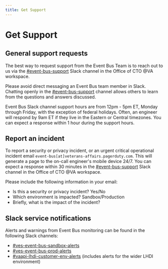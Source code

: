 ```yaml
---
title: Get Support
---
```


# Get Support

## General support requests

The best way to request support from the Event Bus Team is to reach out to us via the [#event-bus-support][slack-#event-bus-support] Slack channel in the Office of CTO @VA workspace.

Please avoid direct messaging an Event Bus team member in Slack. Chatting openly in the [#event-bus-support][slack-#event-bus-support] channel allows others to learn from the questions and answers discussed.

Event Bus Slack channel support hours are from 12pm - 5pm ET, Monday through Friday, with the exception of federal holidays. Often, an engineer will respond by 9am ET if they live in the Eastern or Central timezones. You can expect a response within 1 hour during the support hours.

## Report an incident

To report a security or privacy incident, or an urgent critical operational incident email `event-bus[at]veterans-affairs.pagerduty.com`. This will generate a page to the on-call engineer's mobile device 24/7. You can expect a response within 30 minutes in the [#event-bus-support][slack-#event-bus-support] Slack channel in the Office of CTO @VA workspace.

Please include the following information in your email:

* Is this a security or privacy incident? Yes/No
* Which environment is impacted? Sandbox/Production
* Briefly, what is the impact of the incident?

## Slack service notifications

Alerts and warnings from Event Bus monitoring can be found in the following Slack channels:

* [#ves-event-bus-sandbox-alerts][slack-#ves-event-bus-sandbox-alerts]
* [#ves-event-bus-prod-alerts][slack-#ves-event-bus-prod-alerts]
* [#vaapi-lhdi-customer-env-alerts][slack-#vaapi-lhdi-customer-env-alerts] (includes alerts for the wider LHDI environment)

<!-- links -->
[slack-#event-bus-support]: https://dsva.slack.com/archives/C074VK55M9P
[slack-#ves-event-bus-sandbox-alerts]: https://dsva.slack.com/archives/C07177SEPH9
[slack-#ves-event-bus-prod-alerts]: https://dsva.slack.com/archives/C06N7QKMQN4
[slack-#vaapi-lhdi-customer-env-alerts]: https://lighthouseva.slack.com/archives/C05RZUP7H6D
